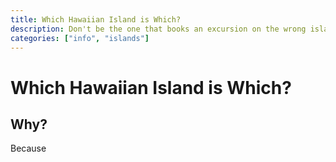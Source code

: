 ```yaml
---
title: Which Hawaiian Island is Which?
description: Don't be the one that books an excursion on the wrong island.
categories: ["info", "islands"]
---
```


# Which Hawaiian Island is Which?

## Why?

Because
